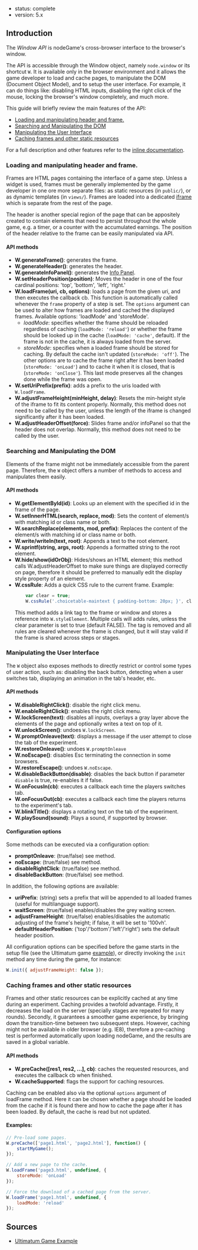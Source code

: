 - status: complete
- version: 5.x

## Introduction

The _Window API_ is nodeGame's cross-browser interface to the
browser's window.

The API is accessible through the Window object, namely `node.window`
or its shortcut `W`. It is available only in the browser environment
and it allows the game developer to load and cache pages, to
manipulate the DOM (Document Object Model), and to setup the user
interface. For example, it can do things like: disabling HTML inputs,
disabling the right click of the mouse, locking the browser's window
completely, and much more.

This guide will briefly review the main features of the API:

 - [Loading and manipulating header and frame.](#frames)
 - [Searching and Manipulating the DOM](#dom)
 - [Manipulating the User Interface](#ui)
 - [Caching frames and other static resources](#cache)

For a full description and other features refer to the
[inline documentation](
http://nodegame.github.io/nodegame-window/docs/lib/GameWindow.js.html).

<a name="frames"></a>
### Loading and manipulating header and frame.

Frames are HTML pages containing the interface of a game step. Unless
a widget is used, frames must be generally implemented by the game
developer in one ore more separate files: as static resources (in
`public/`), or as dynamic templates (in `views/`). Frames are loaded
into a dedicated
[iframe](http://en.wikipedia.org/wiki/HTML_element#Frames) which is
separate from the rest of the page.

The header is another special region of the page that can be
appositely created to contain elements that need to persist throughout
the whole game, e.g. a timer, or a counter with the accumulated
earnings. The position of the header relative to the frame can be
easily manipulated via API.

#### API methods

- **W.generateFrame()**: generates the frame.
- **W.generateHeader()**: generates the header.
- **W.generateInfoPanel()**: generates the [Info Panel](InfoPanel-API-v5).
- **W.setHeaderPosition(position)**: Moves the header in one
  of the four cardinal positions: 'top', 'bottom', 'left', 'right.'
- **W.loadFrame(uri, cb, options)**: loads a page from the given uri,
  and then executes the callback cb. This function is automatically
  called whenever the `frame` property of a step is set. The `options`
  argument can be used to alter how frames are loaded and cached the
  displayed frames. Available options: 'loadMode' and 'storeMode'.
    - _loadMode_: specifies whether the frame should be reloaded
    regardless of caching (`loadMode: 'reload'`) or whether the
    frame should be looked up in the cache (`loadMode: 'cache'`,
    default). If the frame is not in the cache, it is always
    loaded from the server.
    - _storeMode_: specifies when a loaded frame should be stored for
    caching. By default the cache isn't updated (`storeMode:
    'off'`). The other options are to cache the frame right after it
    has been loaded (`storeMode: 'onLoad'`) and to cache it when it is
    closed, that is (`storeMode: 'onClose'`). This last mode preserves
    all the changes done while the frame was open.
- **W.setUriPrefix(prefix)**: adds a prefix to the uris loaded with
  `W.loadFrame`.
- **W.adjustFrameHeight(minHeight, delay)**: Resets the min-height style
    of the iframe to fit its content properly. Normally, this method
    does not need to be called by the user, unless the length of the
    iframe is changed significantly after it has been loaded.
- **W.adjustHeaderOffset(force)**: Slides frame and/or infoPanel so that
    the header does not overlap. Normally, this method does not need to
    be called by the user.
  
<a name="dom"></a>
### Searching and Manipulating the DOM

Elements of the frame might not be immediately accessible from the
parent page. Therefore, the `W` object offers a number of methods to
access and manipulates them easily.

#### API methods

- **W.getElementById(id)**: Looks up an element with the specified id
    in the frame of the page.
- **W.setInnerHTML(search, replace, mod)**: Sets the content of
    element/s with matching id or class name or both.
- **W.searchReplace(elements, mod, prefix)**: Replaces the content of
    the element/s with matching id or class name or both.
- **W.write/writeln(text, root)**: Appends a text to the root element.
- **W.sprintf(string, args, root)**: Appends a formatted string to the
    root element.
- **W.hide/show(idOrObj)**: Hides/shows an HTML element; this method calls
  W.adjustHeaderOffset to make sure things are displayed correctly on page,
  therefore it should be preferred to manually edit the display style property
  of an element.
- **W.cssRule**: Adds a quick CSS rule to the current frame. Example:
  ```javascript
      var clear = true;
      W.cssRule('.choicetable-maintext { padding-bottom: 20px; }', clear);
  ```
  This method adds a link tag to the frame or window and stores a reference into
  `W.styleElement`. Multiple calls will adds rules, unless the clear parameter
  is set to true (default FALSE). The tag is removed and all rules are cleared
  whenever the frame is changed, but it will stay valid if the frame is shared
  across steps or stages. 

<a name="ui"></a>
### Manipulating the User Interface

The `W` object also exposes methods to directly restrict or
control some types of user action, such as: disabling the back button,
detecting when a user switches tab, displaying an animation in the
tab's header, etc.

#### API methods

- **W.disableRightClick()**: disable the right click menu.
- **W.enableRightClick()**: enables the right click menu.
- **W.lockScreen(text)**: disables all inputs, overlays a
  gray layer above the elements of the page and optionally writes a
  text on top of it.
- **W.unlockScreen()**: undoes `W.lockScreen`.
- **W.promptOnleave(text)**: displays a message if the user
  attempt to close the tab of the experiment.
- **W.restoreOnleave()**: undoes `W.promptOnleave`
- **W.noEscape()**: disables Esc terminating the connection in some
  browsers.
- **W.restoreEscape()**: undoes `W.noEscape`.
- **W.disableBackButton(disable)**: disables the back button
  if parameter `disable` is true, re-enables it if false.
- **W.onFocusIn(cb)**: executes a callback each time the
  players switches tab.
- **W.onFocusOut(cb)**: executes a callback each time the
  players returns to the experiment's tab.
- **W.blinkTitle()**: displays a rotating text on the tab of
  the experiment.
- **W.playSound(sound)**: Plays a sound, if supported by browser.

#### Configuration options

Some methods can be executed via a configuration option:

- **promptOnleave**: (true/false) see method.
- **noEscape**: (true/false) see method.
- **disableRightClick**: (true/false) see method.
- **disableBackButton**: (true/false) see method.

In addition, the following options are available: 

- **uriPrefix**: (string) sets a prefix that will be appended to all
  loaded frames (useful for multilanguage support).
- **waitScreen**: (true/false) enables/disables the grey waiting
  screen.
- **adjustFrameHeight**: (true/false) enables/disables the automatic
  adjusting of the frame's height; if false, it will be set to
  '100vh'.
- **defaultHeaderPosition**: ('top'/'bottom'/'left'/'right') sets the
  default header position.

All configuration options can be specified before the game starts in
the setup file (see the Ultimatum game
[example](https://github.com/nodeGame/ultimatum-game/blob/master/game/game.setup.js)),
or directly invoking the `init` method any time during the game, for
instance:

```javascript
W.init({ adjustFrameHeight: false });
```

<a name="cache"></a>
### Caching frames and other static resources 

Frames and other static resources can be explicitly cached at any time
during an experiment. Caching provides a twofold advantage. Firstly,
it decreases the load on the server (specially stages are repeated for
many rounds). Secondly, it guarantees a smoother game experience, by
bringing down the transition-time between two subsequent
steps. However, caching might not be available in older browser
(e.g. IE8), therefore a pre-caching test is performed automatically
upon loading nodeGame, and the results are saved in a global variable.

#### API methods
  
- **W.preCache([res1, res2, ...], cb)**: caches the requested
  resources, and executes the callback cb when finished.
- **W.cacheSupported**: flags the support for caching
  resources.
  

Caching can be enabled also via the optional `options` argument of
loadFrame method. Here it can be chosen whether a page should be
loaded from the cache if it is found there and how to cache the page
after it has been loaded. By default, the cache is read but not
updated.

#### Examples:

```javascript
// Pre-load some pages.
W.preCache(['page1.html', 'page2.html'], function() {
    startMyGame();
});

// Add a new page to the cache.
W.loadFrame('page3.html', undefined, {
    storeMode: 'onLoad'
});

// Force the download of a cached page from the server.
W.loadFrame('page1.html', undefined, {
    loadMode: 'reload'
});
```  


## Sources

- [Ultimatum Game Example](https://github.com/nodeGame/ultimatum/blob/master/game/client_types/includes/player.callbacks.js
)
